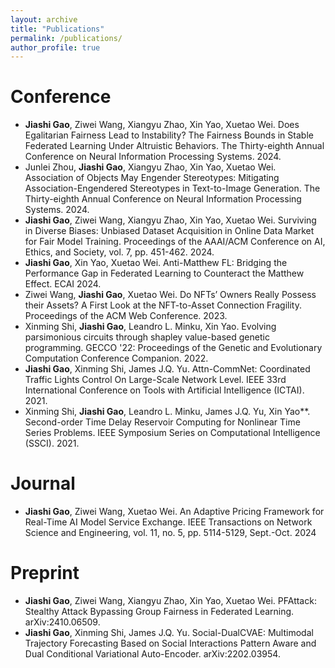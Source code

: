 ```yaml
---
layout: archive
title: "Publications"
permalink: /publications/
author_profile: true
---
```


# Conference
- **Jiashi Gao**, Ziwei Wang, Xiangyu Zhao, Xin Yao, Xuetao Wei. Does Egalitarian Fairness Lead to Instability? The Fairness Bounds in Stable Federated Learning Under Altruistic Behaviors. The Thirty-eighth Annual Conference on Neural Information Processing Systems. 2024.
- Junlei Zhou, **Jiashi Gao**, Xiangyu Zhao, Xin Yao, Xuetao Wei. Association of Objects May Engender Stereotypes: Mitigating Association-Engendered Stereotypes in Text-to-Image Generation. The Thirty-eighth Annual Conference on Neural Information Processing Systems. 2024.
- **Jiashi Gao**, Ziwei Wang, Xiangyu Zhao, Xin Yao, Xuetao Wei. Surviving in Diverse Biases: Unbiased Dataset Acquisition in Online Data Market
for Fair Model Training. Proceedings of the AAAI/ACM Conference on AI, Ethics, and Society, vol. 7, pp. 451-462. 2024.
- **Jiashi Gao**,  Xin Yao, Xuetao Wei. Anti-Matthew FL: Bridging the Performance Gap in Federated Learning to Counteract the Matthew Effect. ECAI 2024.
- Ziwei Wang, **Jiashi Gao**,  Xuetao Wei. Do NFTs’ Owners Really Possess their Assets? A First Look at the NFT-to-Asset Connection Fragility.  Proceedings of the ACM Web Conference. 2023.
- Xinming Shi, **Jiashi Gao**, Leandro L. Minku, Xin Yao. Evolving parsimonious circuits through shapley value-based genetic programming. GECCO '22: Proceedings of the Genetic and Evolutionary Computation Conference Companion. 2022.
- **Jiashi Gao**, Xinming Shi, James J.Q. Yu. Attn-CommNet: Coordinated Traffic Lights Control On Large-Scale Network Level. IEEE 33rd International Conference on Tools with Artificial Intelligence (ICTAI). 2021.
- Xinming Shi, **Jiashi Gao**, Leandro L. Minku, James J.Q. Yu, Xin Yao**. Second-order Time Delay Reservoir Computing for Nonlinear Time Series Problems. IEEE Symposium Series on Computational Intelligence (SSCI). 2021.
  
# Journal
- **Jiashi Gao**, Ziwei Wang, Xuetao Wei.  An Adaptive Pricing Framework for Real-Time AI Model Service Exchange. IEEE Transactions on Network Science and Engineering, vol. 11, no. 5, pp. 5114-5129, Sept.-Oct. 2024


# Preprint
- **Jiashi Gao**, Ziwei Wang, Xiangyu Zhao, Xin Yao, Xuetao Wei.  PFAttack: Stealthy Attack Bypassing Group Fairness
in Federated Learning. arXiv:2410.06509.
- **Jiashi Gao**, Xinming Shi, James J.Q. Yu.  Social-DualCVAE: Multimodal Trajectory Forecasting Based on Social Interactions Pattern Aware and Dual Conditional Variational Auto-Encoder. arXiv:2202.03954.




